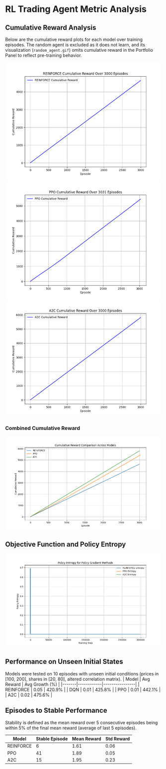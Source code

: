 # RL Trading Agent Metric Analysis

## Cumulative Reward Analysis
Below are the cumulative reward plots for each model over training episodes. The random agent is excluded as it does not learn, and its visualization (`random_agent.gif`) omits cumulative reward in the Portfolio Panel to reflect pre-training behavior.

![REINFORCE Cumulative Reward](reinforce_cumulative_reward.png)
![PPO Cumulative Reward](ppo_cumulative_reward.png)
![A2C Cumulative Reward](a2c_cumulative_reward.png)

### Combined Cumulative Reward
![Combined Cumulative Reward](combined_cumulative_reward.png)

## Objective Function and Policy Entropy
![Policy Entropy](pg_policy_entropy.png)

## Performance on Unseen Initial States
Models were tested on 10 episodes with unseen initial conditions (prices in [100, 200], shares in [20, 80], altered correlation matrix).
| Model | Avg Reward | Avg Growth (%) |
|-------|------------|----------------|
| REINFORCE | 0.05 | 420.9% |
| DQN | 0.01 | 425.8% |
| PPO | 0.01 | 442.1% |
| A2C | 0.02 | 475.6% |

## Episodes to Stable Performance
Stability is defined as the mean reward over 5 consecutive episodes being within 5% of the final mean reward (average of last 5 episodes).

| Model | Stable Episode | Mean Reward | Std Reward |
|-------|----------------|-------------|------------|
| REINFORCE | 6 | 1.61 | 0.06 |
| PPO | 41 | 1.89 | 0.05 |
| A2C | 15 | 1.95 | 0.23 |
